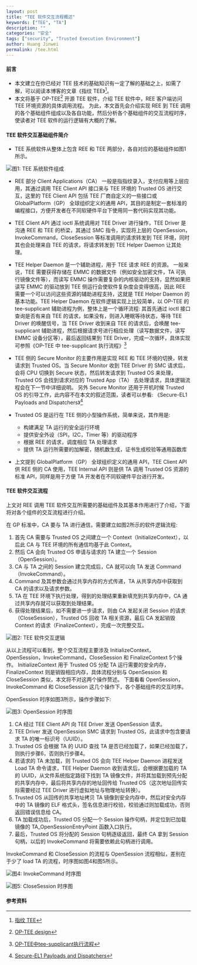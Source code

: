 ```yaml
---
layout: post
title: "TEE 软件交互流程概述"
keywords: ["TEE", "TA"]
description: ""
categories: "安全"
tags: ["security", "Trusted Execution Environment"]
author: Huang Jinwei
permalink: /tee.html
---
```

#### **前言**
 - 本文建立在你已经对 TEE 技术的基础知识有一定了解的基础之上，如需了解，可以阅读本博客的文章《指纹 TEE》[^1]。
 - 本文将基于 OP-TEE[^2] 开源 TEE 软件，介绍 TEE 软件中，REE 客户端访问 TEE 环境资源的具体调用流程。 为此，本文首先会介绍实现 REE 到 TEE 调用的各个基础组件组成以及各自功能，然后分析各个基础组件的交互流程时序，使读者对 TEE 软件的运行逻辑有大概的了解。

#### **TEE 软件交互基础组件简介**
- TEE 系统软件从整体上包含 REE 和 TEE 两部分，各自对应的基础组件如图1所示。

![图1: TEE 系统软件组成][5]

- REE 部分 Client Applications（CA） 一般是指指纹录入，支付应用等上层应用，其通过调用 TEE Client API 接口来与 TEE 环境的 Trusted OS 进行交互，这里的 TEE Client API 包括 TEE 厂商自定义的一些接口或 GlobalPlatform（GP） 全球组织定义的通用 API，其目的是制定一套标准的编程接口，方便开发者在不同软硬件平台下使用同一套代码实现其功能。
- TEE Client API 通过 ioctl 系统调用对 TEE Driver 进行操作，TEE Driver 是沟通 REE 和 TEE 的桥梁，其通过 SMC 指令，实现将上层的 OpenSession，InvokeCommand，CloseSession 等标准调用的请求转发到 TEE 环境，同时其也会处理来自 TEE 的请求，将请求转发到 TEE Helper Daemon 让其处理。
- TEE Helper Daemon 是一个辅助进程，用于 TEE 请求 REE 的资源。 一般来说，TEE 需要获得存储在 EMMC 的数据文件（例如安全加密文件，TA 可执行镜像文件等），而读写 EMMC 操作需要复杂的内核驱动的支持，显然如果把读写 EMMC 的驱动放到 TEE 侧运行会使软件复杂度会变得很高，因此 REE 需要一个可以访问这些资源的辅助进程支持，这就是 TEE Helper Daemon 的基本功能。TEE Helper Daemon 在软件逻辑实现上比较简单，以 OP-TEE 的 tee-supplicant 辅助进程为例，整体上是一个循环流程: 其首先通过 ioctl 接口查询是否有来自 TEE 的请求，如果没有，则进入睡眠等待状态，等待 TEE Driver 的唤醒信号，当 TEE Driver 收到来自 TEE 的请求后，会唤醒 tee-supplicant 辅助进程，然后根据请求号进行相应处理（读写数据文件，读写 EMMC 设备分区等），最后返回结果到 TEE Driver，完成一次循环，具体实现可参照《OP-TEE 中 tee-supplicant 执行流程》[^3]

 - TEE 侧的 Secure Monitor 的主要作用是实现 REE 和 TEE 环境的切换，转发请求到 Trusted OS。当 Secure Monitor 收到 TEE Driver 的 SMC 请求后，会将 CPU 切换到 Secure 状态，然后转发请求到 Trusted OS 来处理，Trusted OS 会找到请求对应的 Trusted App（TA） 去处理请求，具体逻辑流程会在下一节中详细说明。 另外 Secure Monitor 还用于开机时候 Trusted OS 的引导工作，此内容不在本文的叙述范围，读者可以参看: 《Secure-EL1 Payloads and Dispatchers》[^4]
 - Trusted OS 是运行在 TEE 侧的小型操作系统，简单来说，其作用是:
     - 构建满足 TA 运行的安全运行环境
     - 提供安全外设（SPI，I2C，Timer 等）的驱动程序
     - 根据 REE 的请求，调度相应 TA 处理请求
     - 提供 TA 运行所需要的加解密，随机数生成，证书生成校验等通用函数库
 - 上文提到 GlobalPlatform（GP） 全球组织定义的通用 API，TEE Client API 供 REE 侧的 CA 使用，TEE Internal API 则是供 TA 调用 Trusted OS 资源的标准 API，同样是用于方便 TA 开发者在不同软硬件平台进行开发。


#### **TEE 软件交互流程**
上文对 REE 调用 TEE 软件交互所需要的基础组件及其基本作用进行了介绍，下面将对各个组件的交互流程进行介绍。

在 GP 标准中，CA 要与 TA 进行通信，需要建立如图2所示的软件逻辑流程:

 1. 首先 CA 需要与 Trusted OS 之间建立一个 Context（InitializeContext），以后此 CA 与 TEE 环境的所有通信均基于此 Context。
 2. 然后 CA 会向 Trusted OS 申请与请求的 TA 建立一个 Session（OpenSession）。
 3. CA 与 TA 之间的 Session 建立完成后，CA 就可以向 TA 发送 Command（InvokeCommand）。
 4. Command 及其参数会通过共享内存的方式传递，TA 从共享内存中获取到 CA 的请求以及请求参数。
 5. TA 在 TEE 环境下执行处理，得到的处理结果重新填充到共享内存中，CA 通过共享内存就可以获取到处理结果。
 6. 获得处理结果后，如不需要进一步请求，则由 CA 发起关闭 Session 的请求（CloseSession），Trusted OS 回收 TA 相关资源，最后 CA 发起销毁 Context 的请求（FinalizeContext），完成一次完整交互。

![图2: TEE 软件交互逻辑][6]

从以上流程可以看到，整个交互流程主要涉及 InitializeContext，OpenSession，InvokeCommand，CloseSession 和 FinalizeContext 5个操作。
InitializeContext 用于 Trusted OS 分配 TA 运行需要的安全内存，FinalizeContext 则是销毁相应内存，具体流程分别与 OpenSession 和 CloseSession 类似，本文将不对这两个操作赘述。
下面看看 OpenSession，InvokeCommand 和 CloseSession 这几个操作下，各个基础组件的交互时序。

OpenSession 时序如图3所示，操作步骤如下:

![图3: OpenSession 时序图][7]

 1. CA 经过 TEE Client API 向 TEE Driver 发送 OpenSession 请求。
 2. TEE Driver 发送 OpenSession SMC 请求到 Trusted OS，此请求中包含要请求 TA 的唯一标识号（UUID）。
 3. Trusted OS 会根据 TA 的 UUID 查找 TA 是否已经加载了，如果已经加载了，则执行步骤6，否则执行步骤4。
 4. 若请求的 TA 未加载，则 Trusted OS 会向 TEE Helper Daemon 进程发送 Load TA 命令请求，TEE Helper Daemon 收到请求后，会根据要加载的 TA 的 UUID，从文件系统指定路径下找到 TA 镜像文件，并将其加载到预先分配的共享内存中，最后将共享内存的地址回传给 Trusted OS（这次地址回传实际需要经过 TEE Driver 进行虚拟地址与物理地址转换）。
 5. Trusted OS 从回传的共享地址拷贝 TA 镜像到安全内存中，然后对安全内存中的 TA 镜像的 ELF 格式头，签名信息进行校验，校验通过则加载成功，否则返回错误信息给 CA。
 6. TA 加载成功后，Trusted OS 分配一个 Session 操作句柄，并定位到已加载镜像的 TA_OpenSessionEntryPoint 函数入口执行。
 7. 最后，Trusted OS 将分配的 Session 句柄逐级返回，最终 CA 拿到 Session 句柄，以后的 InvokeCommand 将需要依赖此句柄进行调用。

InvokeCommand 和 CloseSession 的流程与 OpenSession 流程相似，差别在于少了 load TA 的流程，时序图如图4和图5所示。


![图4: InvokeCommand 时序图][8]

![图5: CloseSession 时序图][9]


#### **参考资料**
[^1]: [指纹 TEE](http://kernel.meizu.com/2017/08/17-33-25-tee_fp.html)
[^2]: [OP-TEE design](https://github.com/OP-TEE/optee_os/blob/master/documentation/optee_design.md)
[^3]: [OP-TEE中tee-supplicant执行流程](http://blog.csdn.net/shuaifengyun/article/details/72912238)
[^4]: [Secure-EL1 Payloads and Dispatchers](https://github.com/ARM-software/arm-trusted-firmware/blob/master/docs/firmware-design.rst#secure-el1-payloads-and-dispatchers)


  [5]: ./images/posts/2017/12/ca2ta_arch.png "图1: TEE 系统软件组成"
  [6]: ./images/posts/2017/12/arch-of-tee-plat-de.png "图2: TEE 软件交互逻辑"
  [7]: ./images/posts/2017/12/ca2ta_os.png "图3: OpenSession 时序图"
  [8]: ./images/posts/2017/12/ca2ta_ic.png "图4: InvokeCommand 时序图"
  [9]: ./images/posts/2017/12/ca2ta_cs.png "图5: CloseSession 时序图"
